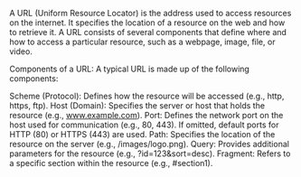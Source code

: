A URL (Uniform Resource Locator) is the address used to access resources on the internet. It specifies the location of a resource on the web and how to retrieve it. A URL consists of several components that define where and how to access a particular resource, such as a webpage, image, file, or video.

Components of a URL:
A typical URL is made up of the following components:

Scheme (Protocol): Defines how the resource will be accessed (e.g., http, https, ftp).
Host (Domain): Specifies the server or host that holds the resource (e.g., www.example.com).
Port: Defines the network port on the host used for communication (e.g., 80, 443). If omitted, default ports for HTTP (80) or HTTPS (443) are used.
Path: Specifies the location of the resource on the server (e.g., /images/logo.png).
Query: Provides additional parameters for the resource (e.g., ?id=123&sort=desc).
Fragment: Refers to a specific section within the resource (e.g., #section1).
